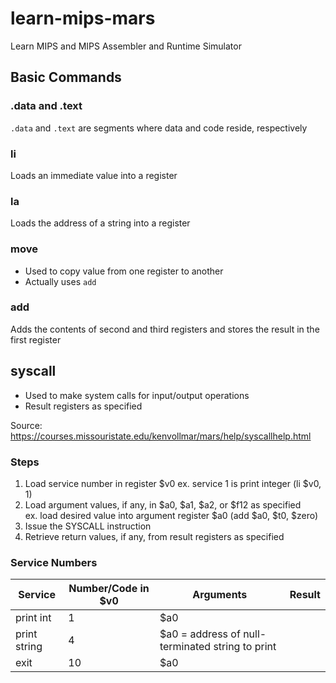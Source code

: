 # learn-mips-mars
Learn MIPS and MIPS Assembler and Runtime Simulator

## Basic Commands

### .data and .text
`.data` and `.text` are segments where data and code reside, respectively  

### li 
Loads an immediate value into a register  

### la 
Loads the address of a string into a register  

### move
- Used to copy value from one register to another
- Actually uses `add`

### add 
Adds the contents of second and third registers and stores the result in the first register 

## syscall 
- Used to make system calls for input/output operations
- Result registers as specified  

Source: https://courses.missouristate.edu/kenvollmar/mars/help/syscallhelp.html  

### Steps
1. Load service number in register $v0
ex. service 1 is print integer (li  $v0, 1)
2. Load argument values, if any, in $a0, $a1, $a2, or $f12 as specified  
ex. load desired value into argument register $a0 (add $a0, $t0, $zero)
3. Issue the SYSCALL instruction  
4. Retrieve return values, if any, from result registers as specified  

### Service Numbers
| Service  | Number/Code in $v0 | Arguments | Result |
| ------------- | ------------- | ------------- | ------------- |
| print int  | 1  | $a0  |   |
| print string  | 4  | $a0 = address of null-terminated string to print  |  |
| exit  | 10 | $a0  |   |
